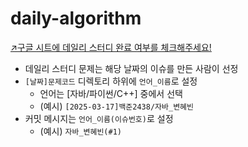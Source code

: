 # daily-algorithm

[↗️구글 시트에 데일리 스터디 완료 여부를 체크해주세요!](https://docs.google.com/spreadsheets/d/1IQvj56oO9KaGdG8rSjRrNOplQDCJLGhyUEjVq9OyDj8/edit?gid=0#gid=0)

- 데일리 스터디 문제는 해당 날짜의 이슈를 만든 사람이 선정
- `[날짜]문제코드` 디렉토리 하위에 `언어_이름`로 설정
  - 언어는 [자바/파이썬/C++] 중에서 선택
  - (예시) `[2025-03-17]백준2438/자바_변혜빈`
- 커밋 메시지는 `언어_이름(이슈번호)`로 설정
  - (예시) `자바_변혜빈(#1)`
